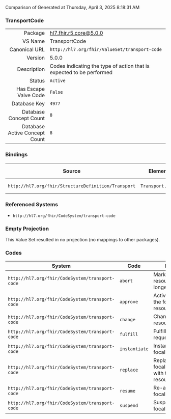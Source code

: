 Comparison of 
Generated at Thursday, April 3, 2025 8:18:31 AM

### TransportCode

|      |     |
| ---: | --- |
| Package | hl7.fhir.r5.core@5.0.0 |
| VS Name | TransportCode |
| Canonical URL | `http://hl7.org/fhir/ValueSet/transport-code` |
| Version | 5.0.0 |
| Description | Codes indicating the type of action that is expected to be performed |
| Status | `Active` |
| Has Escape Valve Code | `False` |
| Database Key | `4977` |
| Database Concept Count | `8` |
| Database Active Concept Count | `8` |
### Bindings

| Source | Element | Binding | Strength | Element Short |
| ------ | ------- | ------- | -------- | ------------- |
| `http://hl7.org/fhir/StructureDefinition/Transport` | `Transport.code` | `http://hl7.org/fhir/ValueSet/transport-code` | `Example` | Transport Type |

### Referenced Systems

* `http://hl7.org/fhir/CodeSystem/transport-code`
### Empty Projection

This Value Set resulted in no projection (no mappings to other packages).

### Codes

| System | Code | Display |
| ------ | ---- | ------- |
| `http://hl7.org/fhir/CodeSystem/transport-code` | `abort` | Mark the focal resource as no longer active |
| `http://hl7.org/fhir/CodeSystem/transport-code` | `approve` | Activate/approve the focal resource |
| `http://hl7.org/fhir/CodeSystem/transport-code` | `change` | Change the focal resource |
| `http://hl7.org/fhir/CodeSystem/transport-code` | `fulfill` | Fulfill the focal request |
| `http://hl7.org/fhir/CodeSystem/transport-code` | `instantiate` | Instantiate the focal definition |
| `http://hl7.org/fhir/CodeSystem/transport-code` | `replace` | Replace the focal resource with the input resource |
| `http://hl7.org/fhir/CodeSystem/transport-code` | `resume` | Re-activate the focal resource |
| `http://hl7.org/fhir/CodeSystem/transport-code` | `suspend` | Suspend the focal resource |
